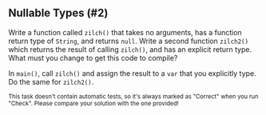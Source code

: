 ## Nullable Types (#2)

Write a function called `zilch()` that takes no arguments, has a function return
type of `String`, and returns `null`. Write a second function `zilch2()` which
returns the result of calling `zilch()`, and has an explicit return type.
What must you change to get this code to compile?

In `main()`, call `zilch()` and assign the result to a `var` that you explicitly
type. Do the same for `zilch2()`.

<sub> This task doesn't contain automatic tests,
so it's always marked as "Correct" when you run "Check".
Please compare your solution with the one provided! </sub>
